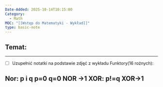 ```yaml
---
Date-Added: 2025-10-14T10:15:00
Category:
  - Math
MOC: "[[Wstęp do Matematyki - Wykład]]"
type: basic-note
---
```

## Temat:
- - -
- [ ] Uzupełnić notatki na podstawie zdjęć z wykładu
Funktory(16 rożnych):

Nor:
p i q p=0 q=0 NOR ->1
XOR:
 p!=q XOR->1
 - 
